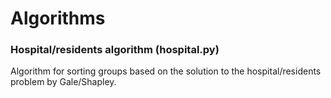 # Algorithms

### Hospital/residents algorithm (hospital.py)
Algorithm for sorting groups based on the solution to the hospital/residents problem by Gale/Shapley. 
